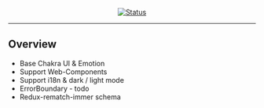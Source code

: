 <div align="center">

[![Status](https://img.shields.io/badge/Light-i18n-blue)]()

</div>

---

## Overview

- Base Chakra UI & Emotion
- Support Web-Components
- Support i18n & dark / light mode
- ErrorBoundary - todo
- Redux-rematch-immer schema
